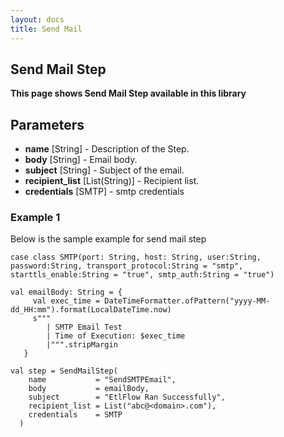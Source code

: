 ```yaml
---
layout: docs
title: Send Mail
---
```


## Send Mail Step

**This page shows Send Mail Step available in this library**

## Parameters
* **name** [String] - Description of the Step.
* **body** [String] - Email body. 
* **subject** [String] - Subject of the email.
* **recipient_list** [List(String)] - Recipient list.
* **credentials** [SMTP] - smtp credentials

### Example 1
Below is the sample example for send mail step 

    case class SMTP(port: String, host: String, user:String, password:String, transport_protocol:String = "smtp", starttls_enable:String = "true", smtp_auth:String = "true")
    
    val emailBody: String = {
         val exec_time = DateTimeFormatter.ofPattern("yyyy-MM-dd_HH:mm").format(LocalDateTime.now)
         s"""
            | SMTP Email Test
            | Time of Execution: $exec_time
            |""".stripMargin
       }
      
    val step = SendMailStep(
        name           = "SendSMTPEmail",
        body           = emailBody,
        subject        = "EtlFlow Ran Successfully",
        recipient_list = List("abc@<domain>.com"),
        credentials    = SMTP
      )
